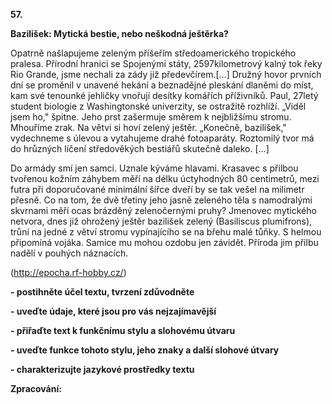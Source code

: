 **57.**

**Bazilišek: Mytická bestie, nebo neškodná ještěrka?**

Opatrně našlapujeme zeleným příšeřím středoamerického tropického pralesa. Přírodní hranici se Spojenými státy, 2597kilometrový kalný tok řeky Rio Grande, jsme nechali za zády již předevčírem.[…] Družný hovor prvních dní se proměnil v unavené hekání a beznadějné pleskání dlaněmi do míst, kam své tenounké jehličky vnořují desítky komářích příživníků. Paul, 27letý student biologie z Washingtonské univerzity, se ostražitě rozhlíží. „Viděl jsem ho,&quot; špitne. Jeho prst zašermuje směrem k nejbližšímu stromu. Mhouříme zrak. Na větvi si hoví zelený ještěr. „Konečně, bazilišek,&quot; vydechneme s úlevou a vytahujeme drahé fotoaparáty. Roztomilý tvor má do hrůzných líčení středověkých bestiářů skutečně daleko. […]

Do armády smí jen samci. Uznale kýváme hlavami. Krasavec s přilbou tvořenou kožním záhybem měří na délku úctyhodných 80 centimetrů, mezi futra při doporučované minimální šířce dveří by se tak vešel na milimetr přesně. Co na tom, že dvě třetiny jeho jasně zeleného těla s namodralými skvrnami měří ocas brázděný zelenočernými pruhy? Jmenovec mytického netvora, dnes již ohrožený ještěr bazilišek zelený (Basiliscus plumifrons), trůní na jedné z větví stromu vypínajícího se na břehu malé tůňky. S helmou připomíná vojáka. Samice mu mohou ozdobu jen závidět. Příroda jim přilbu nadělí v pouhých náznacích.

(http://epocha.rf-hobby.cz/)

**- postihněte účel textu, tvrzení zdůvodněte**

**- uveďte údaje, které jsou pro vás nejzajímavější**

**- přiřaďte text k funkčnímu stylu a slohovému útvaru**

**- uveďte funkce tohoto stylu, jeho znaky a další slohové útvary**

**- charakterizujte jazykové prostředky textu**

**Zpracování:**

